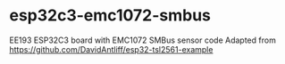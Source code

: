 # esp32c3-emc1072-smbus

EE193 ESP32C3 board with EMC1072 SMBus sensor code
Adapted from https://github.com/DavidAntliff/esp32-tsl2561-example
